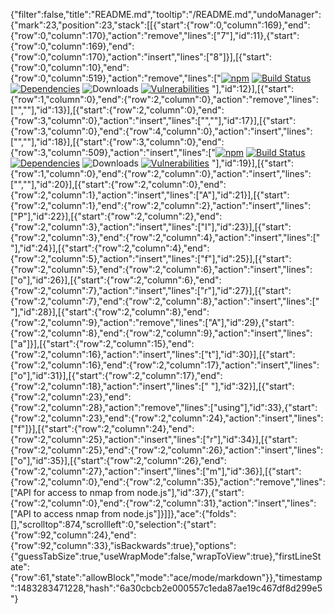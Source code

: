 {"filter":false,"title":"README.md","tooltip":"/README.md","undoManager":{"mark":23,"position":23,"stack":[[{"start":{"row":0,"column":169},"end":{"row":0,"column":170},"action":"remove","lines":["7"],"id":11},{"start":{"row":0,"column":169},"end":{"row":0,"column":170},"action":"insert","lines":["8"]}],[{"start":{"row":0,"column":10},"end":{"row":0,"column":519},"action":"remove","lines":["[![npm](https://img.shields.io/npm/v/libnmap.svg)](https://npmjs.com/package/libnmap) [![Build Status](https://travis-ci.org/jas-/node-libnmap.png?branch=v0.3.8)](https://travis-ci.org/jas-/node-libnmap) [![Dependencies](https://img.shields.io/david/jas-/node-libnmap.svg)](https://david-dm.org/jas-/node-libnmap) ![Downloads](https://img.shields.io/npm/dm/libnmap.svg) [![Vulnerabilities](https://snyk.io.cnpmjs.org/test/npm/libnmap/badge.svg?style=flat-square)](https://snyk.io.cnpmjs.org/test/npm/libnmap) "],"id":12}],[{"start":{"row":1,"column":0},"end":{"row":2,"column":0},"action":"remove","lines":["",""],"id":13}],[{"start":{"row":2,"column":0},"end":{"row":3,"column":0},"action":"insert","lines":["",""],"id":17}],[{"start":{"row":3,"column":0},"end":{"row":4,"column":0},"action":"insert","lines":["",""],"id":18}],[{"start":{"row":3,"column":0},"end":{"row":3,"column":509},"action":"insert","lines":["[![npm](https://img.shields.io/npm/v/libnmap.svg)](https://npmjs.com/package/libnmap) [![Build Status](https://travis-ci.org/jas-/node-libnmap.png?branch=v0.3.8)](https://travis-ci.org/jas-/node-libnmap) [![Dependencies](https://img.shields.io/david/jas-/node-libnmap.svg)](https://david-dm.org/jas-/node-libnmap) ![Downloads](https://img.shields.io/npm/dm/libnmap.svg) [![Vulnerabilities](https://snyk.io.cnpmjs.org/test/npm/libnmap/badge.svg?style=flat-square)](https://snyk.io.cnpmjs.org/test/npm/libnmap) "],"id":19}],[{"start":{"row":1,"column":0},"end":{"row":2,"column":0},"action":"insert","lines":["",""],"id":20}],[{"start":{"row":2,"column":0},"end":{"row":2,"column":1},"action":"insert","lines":["A"],"id":21}],[{"start":{"row":2,"column":1},"end":{"row":2,"column":2},"action":"insert","lines":["P"],"id":22}],[{"start":{"row":2,"column":2},"end":{"row":2,"column":3},"action":"insert","lines":["I"],"id":23}],[{"start":{"row":2,"column":3},"end":{"row":2,"column":4},"action":"insert","lines":[" "],"id":24}],[{"start":{"row":2,"column":4},"end":{"row":2,"column":5},"action":"insert","lines":["f"],"id":25}],[{"start":{"row":2,"column":5},"end":{"row":2,"column":6},"action":"insert","lines":["o"],"id":26}],[{"start":{"row":2,"column":6},"end":{"row":2,"column":7},"action":"insert","lines":["r"],"id":27}],[{"start":{"row":2,"column":7},"end":{"row":2,"column":8},"action":"insert","lines":[" "],"id":28}],[{"start":{"row":2,"column":8},"end":{"row":2,"column":9},"action":"remove","lines":["A"],"id":29},{"start":{"row":2,"column":8},"end":{"row":2,"column":9},"action":"insert","lines":["a"]}],[{"start":{"row":2,"column":15},"end":{"row":2,"column":16},"action":"insert","lines":["t"],"id":30}],[{"start":{"row":2,"column":16},"end":{"row":2,"column":17},"action":"insert","lines":["o"],"id":31}],[{"start":{"row":2,"column":17},"end":{"row":2,"column":18},"action":"insert","lines":[" "],"id":32}],[{"start":{"row":2,"column":23},"end":{"row":2,"column":28},"action":"remove","lines":["using"],"id":33},{"start":{"row":2,"column":23},"end":{"row":2,"column":24},"action":"insert","lines":["f"]}],[{"start":{"row":2,"column":24},"end":{"row":2,"column":25},"action":"insert","lines":["r"],"id":34}],[{"start":{"row":2,"column":25},"end":{"row":2,"column":26},"action":"insert","lines":["o"],"id":35}],[{"start":{"row":2,"column":26},"end":{"row":2,"column":27},"action":"insert","lines":["m"],"id":36}],[{"start":{"row":2,"column":0},"end":{"row":2,"column":35},"action":"remove","lines":["API for access to nmap from node.js"],"id":37},{"start":{"row":2,"column":0},"end":{"row":2,"column":31},"action":"insert","lines":["API to access nmap from node.js"]}]]},"ace":{"folds":[],"scrolltop":874,"scrollleft":0,"selection":{"start":{"row":92,"column":24},"end":{"row":92,"column":33},"isBackwards":true},"options":{"guessTabSize":true,"useWrapMode":false,"wrapToView":true},"firstLineState":{"row":61,"state":"allowBlock","mode":"ace/mode/markdown"}},"timestamp":1483283471228,"hash":"6a30cbcb2e000557c1eda87ae19c467df8d299e5"}